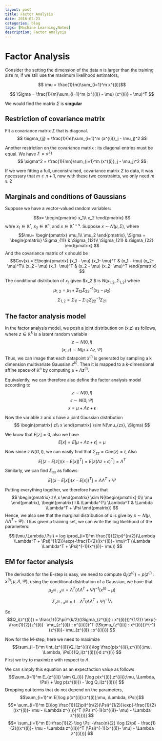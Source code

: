 ```yaml
---
layout: post
title: Factor Analysis
date: 2016-03-23
categories: blog
tags: [Machine Learning,Notes]
description: Factor Analysis
---
```

# Factor Analysis

Consider the setting the dimension of the data n is larger than the training size m, if we still use the maximum likelihood estimators,

$$ \mu = \frac{1}{m}\sum_{i=1}^m x^{(i)}$$

$$ \Sigma = \frac{1}{m}\sum_{i=1}^m (x^{(i)} - \mu) (x^{(i)} - \mu)^T $$

We would find the matrix $\Sigma$ is **singular**

## Restriction of covariance matrix

Fit a covariance matrix $\Sigma$ that is diagonal.
$$ \Sigma_{jj} = \frac{1}{m}\sum_{i=1}^m (x^{(i)}_j - \mu_j)^2  $$

Another restriction on the covariance matrix : its diagonal entries must be equal. We have $\Sigma = \sigma^2 I$
$$ \sigma^2 = \frac{1}{mn}\sum_{i=1}^m (x^{(i)}_j - \mu_j)^2  $$

If we were fitting a full, unconstrained, covariance matrix $\Sigma$ to data, it was necessary that $m \geq n+1$, now with these two constraints, we only need $m \geq 2$




## Marginals and conditions of Gaussians
Suppose we have a vector-valued random variables:

$$x= \begin{pmatrix}
x_1\\
x_2
\end{pmatrix} $$
whre $x_1 \in \mathbb{R}^r$, $x_2 \in \mathbb{R}^s$, and $x \in \mathbb{R}^{r+s}$. Suppose $x \sim N(\mu, \Sigma)$, where 
$$\mu= \begin{pmatrix}
\mu_1\\
\mu_2
\end{pmatrix}, \Sigma = \begin{pmatrix}
\Sigma_{11} & \Sigma_{12}\\
\Sigma_{21} & \Sigma_{22}
\end{pmatrix} $$
And the covariance matrix of x should be 
$$Cov(x) = E\begin{pmatrix}
(x_1 - \mu) (x_1- \mu)^T & (x_1 - \mu) (x_2- \mu)^T\\
(x_2 - \mu) (x_1- \mu)^T & (x_2 - \mu) (x_2- \mu)^T
\end{pmatrix} 
$$

The conditional distributon of $x_1$ given $x_2 $ is $N(\mu_{1,2}, \Sigma_{1,2})$
where
$$ \mu_{1,2} = \mu_1 + \Sigma_{12}\Sigma_{22}^{-1}(x_2 - \mu_2) $$
$$ \Sigma_{1,2} = \Sigma_{11} - \Sigma_{12} \Sigma_{22}^{-1} \Sigma_{21} $$


## The factor analysis model
In the factor analysis model, we posit a joint distribution on (x,z) as follows, where $z \in \mathbb{R}^k$ is a latent random variable
$$z \sim N(0,I)$$
$$(x,z) \sim N(\mu + \Lambda z, \Psi) $$
Thus, we can image that each datapoint $x^{(i)}$ is generated by sampling a k dimension multivariate Gaussian $z^{(i)}$. Then it is mapped to a k-dimensional affine space of $\mathbb{R}^n$ by computing $\mu + \Lambda z^{(i)}$.

Equivalently, we can therefore also define the factor analysis model according to
$$z \sim N(0,I)$$
$$\epsilon \sim N(0,\Psi)  $$
$$x = \mu + \Lambda z + \epsilon $$

Now the variable z and x have a joint Gaussian distribution
$$ \begin{pmatrix}
z\\
x
\end{pmatrix}  \sim N(\mu_{zx}, \Sigma)
$$

We know that $E[z] = 0$, also we have
$$E[x] = E[\mu + \Lambda z + \epsilon] = \mu
$$

Now since $z ~ N(O,I)$, we can easily find that $\Sigma_{zz} = Cov(z) = I$, Also
$$ E[(z- E[z]) (x- E[x])^T] = E[z(\Lambda z + \epsilon)^T ] = \Lambda^T$$

Similarly, we can find $\Sigma_{xx}$ as follows:
$$ E[(x- E[x]) (x- E[x])^T] = \Lambda \Lambda^T + \Psi  $$

Putting everything together, we therefore have that 
$$ \begin{pmatrix}
z\\
x
\end{pmatrix}  \sim N(\begin{pmatrix}
0\\
\mu
\end{pmatrix}, \begin{pmatrix}
I & \Lambda^T\\
\Lambda^T & \Lambda \Lambda^T + \Psi  
\end{pmatrix})
$$
Hence, we also see that the marginal distribution of x is give by $x \sim N(\mu, \Lambda \Lambda^T + \Psi )$. Thus given a training set, we can write the log likelihood of the parameters:

$$l(\mu,\Lambda,\Psi) = log \prod_{i=1}^m \frac{1}{(2\pi)^{n/2}(\Lambda \Lambda^T + \Psi)^{1/2}}\exp(-\frac{1}{2}((x^{(i)}- \mu)^T (\Lambda \Lambda^T + \Psi)^{-1}(x^{(i)}- \mu)) $$ 

## EM for factor analysis

The derivation for the E-step is easy, we need to compute $Q_i(z^{(i)}) = p(z^{(i)}:x^{(i)};\mu, \Lambda, \Psi)$, using the conditional distribution of a Gaussian, we have that
$$\mu_{z^{(i)} : x^{(i)}} = \Lambda^T (\Lambda \Lambda^T + \Psi)^{-1} (x^{(i)}- \mu)$$

$$\Sigma_{z^{(i)} : x^{(i)}} = I - \Lambda^T (\Lambda \Lambda^T + \Psi)^{-1} \Lambda$$

So 
$$Q_i(z^{(i)}) = \frac{1}{(2\pi)^{k/2}(\Sigma_{z^{(i)} : x^{(i)}})^{1/2}} \exp(-\frac{1}{2}(z^{(i)}- \mu_{z^{(i)} : x^{(i)}})^T (\Sigma_{z^{(i)} : x^{(i)}})^{-1}(z^{(i)}- \mu_{z^{(i)} : x^{(i)}})
$$

Now for the M-step, here we need to maximize
$$\sum_{i=1}^m \int_{z^{(i)}}Q_i(z^{(i)})\log \frac{p(x^{(i)},z^{(i)};\mu, \Lambda, \Psi)}{Q_i(z^{(i)})}d z^{(i)}
$$
First we try to maximize with respect to $\Lambda$. 

We can simply this equation as an expectaction value as follows
$$\sum_{i=1}^m E_{z^{(i)} \sim Q_{i}} [\log p(x^{(i)},z^{(i)};\mu, \Lambda, \Psi) + \log p(z^{(i)}) - \log Q_i(z^{(i)})] 
$$
Dropping out terms that do not depend on the parameters,
$$\sum_{i=1}^m E[\log p(x^{(i)}:z^{(i)};\mu, \Lambda, \Psi)]$$
$$= \sum_{i=1}^m E[\log \frac{1}{(2\pi)^{n/2}(\Psi)^{1/2}}\exp(-\frac{1}{2}((x^{(i)}- \mu - \Lambda z^{(i)})^T (\Psi)^{-1}(x^{(i)}- \mu) - \Lambda z^{(i)}))]
$$
$$= \sum_{i=1}^m E[-\frac{1}{2} \log \Psi -\frac{n}{2} \log (2\pi) - \frac{1}{2}((x^{(i)}- \mu - \Lambda z^{(i)})^T (\Psi)^{-1}(x^{(i)}- \mu) - \Lambda z^{(i)})]
$$
